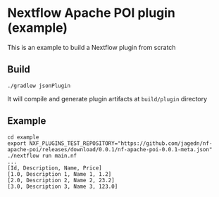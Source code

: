# Nextflow Apache POI plugin (example)

This is an example to build a Nextflow plugin from scratch

## Build

`./gradlew jsonPlugin`

It will compile and generate plugin artifacts at `build/plugin` directory

## Example

```shell
cd example
export NXF_PLUGINS_TEST_REPOSITORY="https://github.com/jagedn/nf-apache-poi/releases/download/0.0.1/nf-apache-poi-0.0.1-meta.json"
./nextflow run main.nf
...
[Id, Description, Name, Price]
[1.0, Description 1, Name 1, 1.2]
[2.0, Description 2, Name 2, 23.2]
[3.0, Description 3, Name 3, 123.0]
```